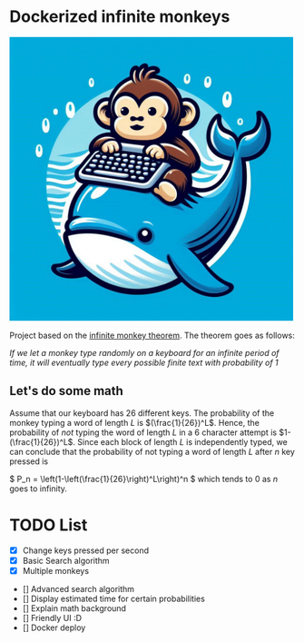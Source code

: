 
# Dockerized infinite monkeys

<img src="/img/second_attempt.jpeg" alt="drawing" width="500"/>

Project based on the [infinite monkey theorem](https://en.wikipedia.org/wiki/Infinite_monkey_theorem#:~:text=The%20infinite%20monkey%20theorem%20states,complete%20works%20of%20William%20Shakespeare.). The theorem goes as follows:

_If we let a monkey type randomly on a keyboard for an infinite period of time, it will eventually type every possible finite text with probability of 1_

## Let's do some math
Assume that our keyboard has 26 different keys. The probability of the monkey typing a word of length $L$ is $(\frac{1}{26})^L$.
Hence, the probability of *not* typing the word of length $L$ in a 6 character attempt is $1-(\frac{1}{26})^L$. Since each block of length $L$ is independently typed, we can conclude that the probability of not typing a word of length $L$ after $n$ key pressed is
 
 $
 P_n = \left(1-\left(\frac{1}{26}\right)^L\right)^n
 $
 which tends to 0 as $n$ goes to infinity.

 # TODO List
 - [x] Change keys pressed per second
 - [x] Basic Search algorithm
 - [x] Multiple monkeys
 - [] Advanced search algorithm
 - [] Display estimated time for certain probabilities
 - [] Explain math background
 - [] Friendly UI :D
 - [] Docker deploy
